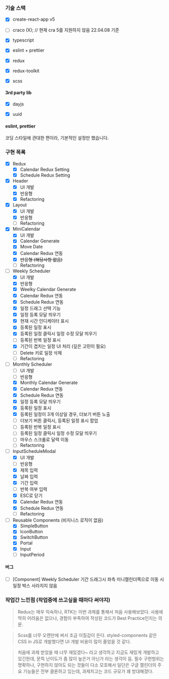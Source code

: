 
### 기술 스택

- [x] create-react-app v5
- [ ] craco (X); // 현재 cra 5를 지원하지 않음 22.04.08 기준
- [x] typescript 
- [x] eslint + prettier 
- [x] redux
- [x] redux-toolkit
- [x] scss


#### 3rd party lib
- [x] dayjs
- [x] uuid


#### eslint, prettier

코딩 스타일에 관대한 편이라, 기본적인 설정만 했습니다.


### 구현 목록
- [x] Redux
  - [x] Calendar Redux Setting
  - [x] Schedule Redux Setting
- [x] Header 
  - [x] UI 개발
  - [x] 반응형
  - [x] Refactoring
- [x] Layout
  - [x] UI 개발
  - [x] 반응형
  - [ ] Refactoring
- [x] MiniCalendar
  - [x] UI 개발
  - [x] Calendar Generate
  - [x] Move Date
  - [x] Calendar Redux 연동
  - [x] ~~반응형 (해당사항 없음)~~
  - [ ] Refactoring
- [ ] Weekly Scheduler
  - [x] UI 개발
  - [x] 반응형
  - [x] Weelky Calendar Generate
  - [x] Calendar Redux 연동
  - [x] Schedule Redux 연동
  - [x] 일정 드래그 선택 기능
  - [x] 일정 등록 모달 띄우기
  - [x] 현재 시간 인디케이터 표시
  - [x] 등록된 일정 표시
  - [x] 등록된 일정 클릭시 일정 수정 모달 띄우기
  - [ ] 등록된 반복 일정 표시
  - [x] 기간이 겹치는 일정 UI 처리 (깊은 고민이 필요)
  - [ ] Delete 키로 일정 삭제
  - [ ] Refactoring
- [ ] Monthly Scheduler
  - [ ] UI 개발
  - [ ] 반응형
  - [x] Monthly Calendar Generate
  - [x] Calendar Redux 연동
  - [x] Schedule Redux 연동
  - [x] 일정 등록 모달 띄우기
  - [x] 등록된 일정 표시
  - [x] 등록된 일정이 3개 이상일 경우, 더보기 버튼 노출
  - [ ] 더보기 버튼 클릭시, 등록된 일정 표시 팝업
  - [ ] 등록된 반복 일정 표시
  - [ ] 등록된 일정 클릭시 일정 수정 모달 띄우기
  - [ ] 마우스 스크롤로 달력 이동
  - [ ] Refactoring
- [ ] InputScheduleModal
  - [x] UI 개발
  - [ ] 반응형
  - [x] 제목 입력
  - [x] 날짜 입력
  - [x] 기간 입력
  - [ ] 반복 여부 입력
  - [x] ESC로 닫기
  - [x] Calendar Redux 연동
  - [x] Schedule Redux 연동
  - [ ] Refactoring
- [ ] Reusable Components (비지니스 로직이 없음)
  - [x] SimpleButton
  - [x] IconButton
  - [x] SwitchButton
  - [x] Portal
  - [x] Input
  - [ ] InputPeriod
#### 버그
- [ ] [Component] Weekly Scheduler 기간 드래그시 좌측 미니캘린더쪽으로 이동 시 일정 박스 사라지지 않음

### 작업간 느낀점 (작업중에 쓰고싶을 때마다 써야지)

> Redux는 매우 익숙하나, RTK는 이번 과제를 통해서 처음 사용해보았다. 사용에 딱히 어려움은 없으나, 경험이 부족하여 작성된 코드가 Best Practice인지는 의문.

> Scss를 너무 오랜만에 써서 조금 이질감이 든다. styled-components 같은 CSS in JS로 개발했다면 UI 개발 비용이 많이 줄었을 것 같다.

> 처음에 과제 받았을 때 너무 재밌겠다~ 라고 생각하고 지금도 재밌게 개발하고 있긴한데, 문뜩 난이도가 좀 많이 높은거 아닌가 라는 생각이 듬. 
> 필수 구현범위는 명확하나, 구현하지 않아도 되는 것들이 다소 모호해서 일단은 구글 캘린더의 주요 기능들은 전부 클론하고 있는데, 과제치고는 코드 규모가 꽤 방대해졌다.
